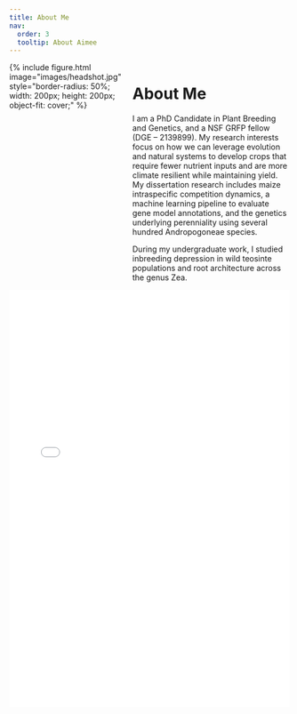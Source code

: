 ```yaml
---
title: About Me
nav:
  order: 3
  tooltip: About Aimee
---
```


<div style="display: flex; align-items: flex-start;"> 
  {% include figure.html image="images/headshot.jpg" style="border-radius: 50%; width: 200px; height: 200px; object-fit: cover;" %}
  
  <div style="padding-left: 20px;">
    <h1>About Me</h1>
    <p>I am a PhD Candidate in Plant Breeding and Genetics, and a NSF GRFP fellow (DGE – 2139899). My research interests focus on how we can leverage evolution and natural systems to develop crops that require fewer nutrient inputs and are more climate resilient while maintaining yield. My dissertation research includes maize intraspecific competition dynamics, a machine learning pipeline to evaluate gene model annotations, and the genetics underlying perenniality using several hundred Andropogoneae species.</p>
    <p>During my undergraduate work, I studied inbreeding depression in wild teosinte populations and root architecture across the genus Zea.</p>
  </div>
</div>

<iframe src="/images/AJS_CV_master_241029.pdf" width="100%" height="750px" style="border: none;">
    This browser does not support PDFs. Please download the PDF to view it: <a href="/images/AJS_CV_master-240419.pdf">Download PDF</a>.
</iframe>
